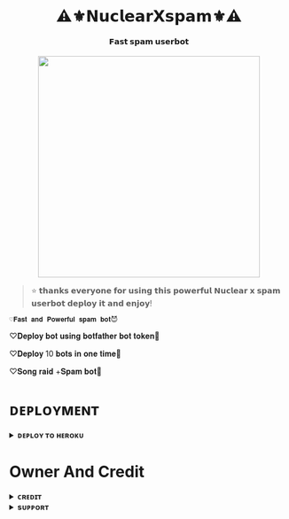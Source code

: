 <h1 align="center"><b>⚠️⚜️𝗡𝘂𝗰𝗹𝗲𝗮𝗿𝗫𝘀𝗽𝗮𝗺⚜️⚠️</b></h1>

<h4 align="center"> 𝗙𝗮𝘀𝘁 𝘀𝗽𝗮𝗺 𝘂𝘀𝗲𝗿𝗯𝗼𝘁</h4>

<p align="center"><a href="https://t.me/NucLeaR_xD"><img src="https://te.legra.ph/file/cd03811f7b0f90d7fc690.jpg" width="400"></a></p>


> ⭐️ 𝘁𝗵𝗮𝗻𝗸𝘀 𝗲𝘃𝗲𝗿𝘆𝗼𝗻𝗲 𝗳𝗼𝗿 𝘂𝘀𝗶𝗻𝗴 𝘁𝗵𝗶𝘀 𝗽𝗼𝘄𝗲𝗿𝗳𝘂𝗹 𝗡𝘂𝗰𝗹𝗲𝗮𝗿 𝘅 𝘀𝗽𝗮𝗺 𝘂𝘀𝗲𝗿𝗯𝗼𝘁 𝗱𝗲𝗽𝗹𝗼𝘆 𝗶𝘁 𝗮𝗻𝗱 𝗲𝗻𝗷𝗼𝘆!
 
    ♡︎𝐅𝐚𝐬𝐭 𝐚𝐧𝐝 𝐏𝐨𝐰𝐞𝐫𝐟𝐮𝐥 𝐬𝐩𝐚𝐦 𝐛𝐨𝐭😈

♡︎𝐃𝐞𝐩𝐥𝐨𝐲 𝐛𝐨𝐭 𝐮𝐬𝐢𝐧𝐠 𝐛𝐨𝐭𝐟𝐚𝐭𝐡𝐞𝐫 𝐛𝐨𝐭 𝐭𝐨𝐤𝐞𝐧🤩

♡︎𝐃𝐞𝐩𝐥𝐨𝐲 10 𝐛𝐨𝐭𝐬 𝐢𝐧 𝐨𝐧𝐞 𝐭𝐢𝐦𝐞🤤

♡︎𝐒𝐨𝐧𝐠 𝐫𝐚𝐢𝐝 +𝐒𝐩𝐚𝐦 𝐛𝐨𝐭🥳

# ᴅᴇᴘʟᴏʏᴍᴇɴᴛ


<details>
<summary><b>ᴅᴇᴘʟᴏʏ ᴛᴏ ʜᴇʀᴏᴋᴜ</b></summary>
<br>

[![Deploy](https://www.herokucdn.com/deploy/button.svg)](https://dashboard.heroku.com/new?template=https://github.com/ERR0rMK/SEMXxBOTFATHER)
  
</details>


# Owner And Credit


<details>
<summary><b>ᴄʀᴇᴅɪᴛ</b></summary>
<br>

</details>

<details>
<summary><b>sᴜᴘᴘᴏʀᴛ</b></summary>
<br>

# ꜱᴜᴘᴘᴏʀᴛ ✨
<a href="https://t.me/AUKAATMEINRAHO"><img src="https://img.shields.io/badge/Join-Telegram%20Channel-red.svg?logo=Telegram"></a>

</details>
